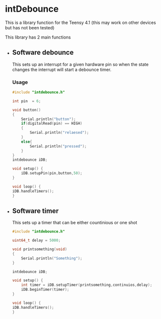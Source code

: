 # intDebounce
This is a library function for the Teensy 4.1 (this may work on other devices but has not been tested)

This library has 2 main functions

* ## Software debounce
    
    This sets up an interrupt for a given hardware pin so when the state changes the interrupt will start a debounce timer.
    ### Usage
    ```c++
    #include "intdebounce.h"

    int pin  = 6;

    void button()
    {
        Serial.println("button");
        if(digitalRead(pin) == HIGH)
        {
            Serial.println("relaesed");
        }
        else{
            Serial.println("pressed");
        }
    }
    intdebounce iDB;
    
    void setup() {
        iDB.setupPin(pin,button,50);
    }

    void loop() {
    iDB.handleTimers();
    }
    ```

* ## Software timer
    
    This sets up a timer that can be either countinious or one shot

    ```c++
    #include "intdebounce.h"

    uint64_t delay = 5000;

    void printsomething(void)
    {
        Serial.println("Something");
    }

    intdebounce iDB;
    
    void setup() {
        int timer = iDB.setupTimer(printsomething,continuios,delay);
        iDB.beginTimer(timer);
    }

    void loop() {
    iDB.handleTimers();
    }

    ```

    